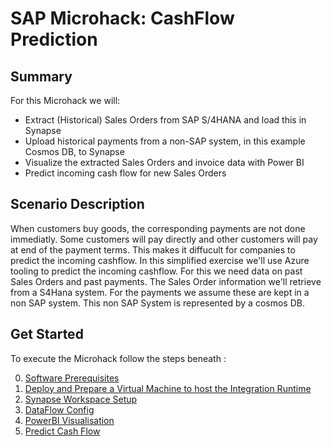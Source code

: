 # SAP Microhack: CashFlow Prediction
## Summary
For this Microhack we will:
* Extract (Historical) Sales Orders from SAP S/4HANA and load this in Synapse
* Upload historical payments from a non-SAP system, in this example Cosmos DB, to Synapse
* Visualize the extracted Sales Orders and invoice data with Power BI
* Predict incoming cash flow for new Sales Orders

## Scenario Description
When customers buy goods, the corresponding payments are not done immediatly. Some customers will pay directly and other customers will pay at end of the payment terms. This makes it diffucult for companies to predict the incoming cashflow. In this simplified exercise we'll use Azure tooling to predict the incoming cashflow. For this we need data on past Sales Orders and past payments. The Sales Order information we'll retrieve from a S4Hana system. For the payments we assume these are kept in a non SAP system. This non SAP System is represented by a cosmos DB.

## Get Started
To execute the Microhack follow the steps beneath :

0. [Software Prerequisites](SoftwarePrerequisites.md)
1. [Deploy and Prepare a Virtual Machine to host the Integration Runtime](DeployIntegrationRuntimeVM.md)
2. [Synapse Workspace Setup](SynapseWorkspace.md)
3. [DataFlow Config](DataFlowConfig.md)
4. [PowerBI Visualisation](PowerBiVisualisation.md)
5. [Predict Cash Flow](PredictIncomingCashflow.md)
